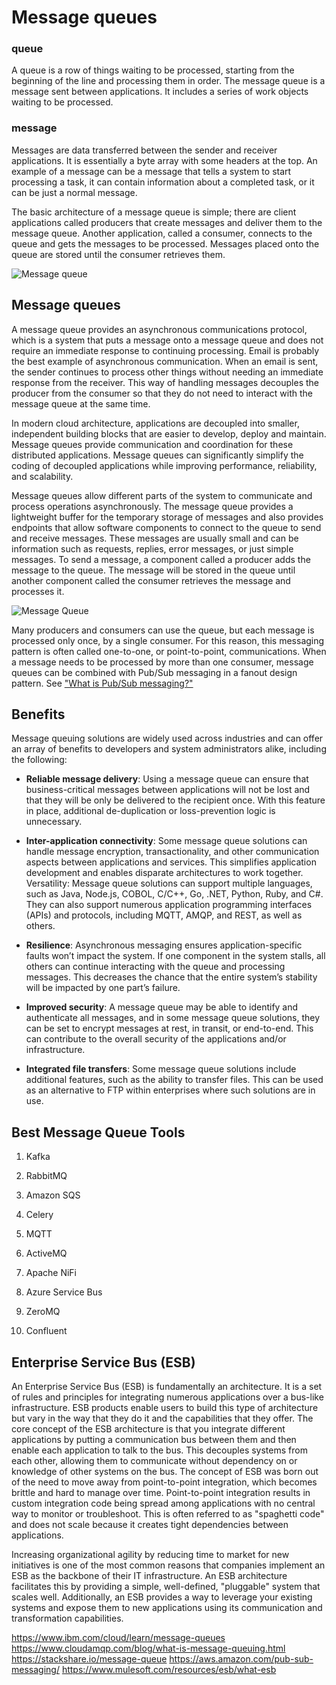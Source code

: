 # Message queues

### queue
A queue is a row of things waiting to be processed, starting from the beginning of the line and processing them in order. The message queue is a message sent between applications. It includes a series of work objects waiting to be processed.

### message
Messages are data transferred between the sender and receiver applications. It is essentially a byte array with some headers at the top. An example of a message can be a message that tells a system to start processing a task, it can contain information about a completed task, or it can be just a normal message.

The basic architecture of a message queue is simple; there are client applications called producers that create messages and deliver them to the message queue. Another application, called a consumer, connects to the queue and gets the messages to be processed. Messages placed onto the queue are stored until the consumer retrieves them.

![Message queue](https://www.cloudamqp.com/img/blog/message-queue-small.png)

## Message queues
A message queue provides an asynchronous communications protocol, which is a system that puts a message onto a message queue and does not require an immediate response to continuing processing. Email is probably the best example of asynchronous communication. When an email is sent, the sender continues to process other things without needing an immediate response from the receiver. This way of handling messages decouples the producer from the consumer so that they do not need to interact with the message queue at the same time.

In modern cloud architecture, applications are decoupled into smaller, independent building blocks that are easier to develop, deploy and maintain. Message queues provide communication and coordination for these distributed applications. Message queues can significantly simplify the coding of decoupled applications while improving performance, reliability, and scalability.

Message queues allow different parts of the system to communicate and process operations asynchronously. The message queue provides a lightweight buffer for the temporary storage of messages and also provides endpoints that allow software components to connect to the queue to send and receive messages. These messages are usually small and can be information such as requests, replies, error messages, or just simple messages. To send a message, a component called a producer adds the message to the queue. The message will be stored in the queue until another component called the consumer retrieves the message and processes it.

![Message Queue](https://d1.awsstatic.com/product-marketing/Messaging/sqs_seo_queue.1dc710b63346bef869ee34b8a9a76abc014fbfc9.png)

Many producers and consumers can use the queue, but each message is processed only once, by a single consumer. For this reason, this messaging pattern is often called one-to-one, or point-to-point, communications. When a message needs to be processed by more than one consumer, message queues can be combined with Pub/Sub messaging in a fanout design pattern. See ["What is Pub/Sub messaging?"](https://aws.amazon.com/pub-sub-messaging/) 

## Benefits

Message queuing solutions are widely used across industries and can offer an array of benefits to developers and system administrators alike, including the following:

- **Reliable message delivery**: Using a message queue can ensure that business-critical messages between applications will not be lost and that they will be only be delivered to the recipient once. With this feature in place, additional de-duplication or loss-prevention logic is unnecessary.

- **Inter-application connectivity**: Some message queue solutions can handle message encryption, transactionality, and other communication aspects between applications and services. This simplifies application development and enables disparate architectures to work together.
Versatility: Message queue solutions can support multiple languages, such as Java, Node.js, COBOL, C/C++, Go, .NET, Python, Ruby, and C#. They can also support numerous application programming interfaces (APIs) and protocols, including MQTT, AMQP, and REST, as well as others.

- **Resilience**: Asynchronous messaging ensures application-specific faults won’t impact the system. If one component in the system stalls, all others can continue interacting with the queue and processing messages. This decreases the chance that the entire system’s stability will be impacted by one part’s failure.

- **Improved security**: A message queue may be able to identify and authenticate all messages, and in some message queue solutions, they can be set to encrypt messages at rest, in transit, or end-to-end. This can contribute to the overall security of the applications and/or infrastructure.
- **Integrated file transfers**: Some message queue solutions include additional features, such as the ability to transfer files. This can be used as an alternative to FTP within enterprises where such solutions are in use.

## Best Message Queue Tools

1. Kafka

2. RabbitMQ

3. Amazon SQS

4. Celery

5. MQTT

6. ActiveMQ

7. Apache NiFi

8. Azure Service Bus

9. ZeroMQ

10. Confluent

## Enterprise Service Bus (ESB)

An Enterprise Service Bus (ESB) is fundamentally an architecture. It is a set of rules and principles for integrating numerous applications over a bus-like infrastructure. ESB products enable users to build this type of architecture but vary in the way that they do it and the capabilities that they offer. The core concept of the ESB architecture is that you integrate different applications by putting a communication bus between them and then enable each application to talk to the bus. This decouples systems from each other, allowing them to communicate without dependency on or knowledge of other systems on the bus. The concept of ESB was born out of the need to move away from point-to-point integration, which becomes brittle and hard to manage over time. Point-to-point integration results in custom integration code being spread among applications with no central way to monitor or troubleshoot. This is often referred to as "spaghetti code" and does not scale because it creates tight dependencies between applications.

Increasing organizational agility by reducing time to market for new initiatives is one of the most common reasons that companies implement an ESB as the backbone of their IT infrastructure. An ESB architecture facilitates this by providing a simple, well-defined, "pluggable" system that scales well. Additionally, an ESB provides a way to leverage your existing systems and expose them to new applications using its communication and transformation capabilities.

https://www.ibm.com/cloud/learn/message-queues
https://www.cloudamqp.com/blog/what-is-message-queuing.html
https://stackshare.io/message-queue
https://aws.amazon.com/pub-sub-messaging/
https://www.mulesoft.com/resources/esb/what-esb